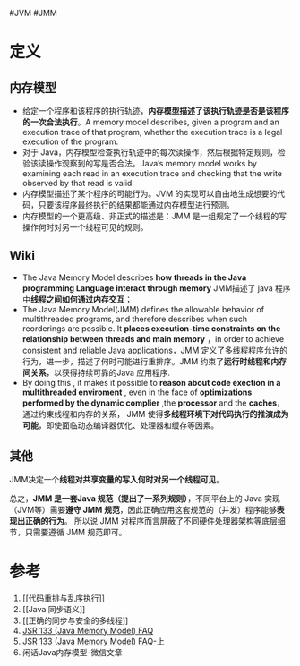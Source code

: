 #JVM #JMM 
# 定义
## 内存模型
- 给定一个程序和该程序的执行轨迹，**内存模型描述了该执行轨迹是否是该程序的一次合法执行**。A memory model describes, given a program and an execution trace of that program, whether the execution trace is a legal execution of the program. 
- 对于 Java，内存模型检查执行轨迹中的每次读操作，然后根据特定规则，检验该读操作观察到的写是否合法。Java’s memory model works by examining each read in an execution trace and checking that the write observed by that read is valid.
- 内存模型描述了某个程序的可能行为。JVM 的实现可以自由地生成想要的代码，只要该程序最终执行的结果都能通过内存模型进行预测。
- 内存模型的一个更高级、非正式的描述是：JMM 是一组规定了一个线程的写操作何时对另一个线程可见的规则。

## Wiki
- The Java Memory Model describes **how threads in the Java programming Language interact through memory** JMM描述了 java 程序中**线程之间如何通过内存交互**；
- The Java Memory Model(JMM) defines the allowable behavior of multithreaded programs, and therefore describes when such reorderings are possible. It **places execution-time constraints on the relationship between threads and main memory** ，in order to achieve consistent and reliable Java applications，JMM 定义了多线程程序允许的行为，进一步，描述了何时可能进行重排序。JMM 约束了**运行时线程和内存间关系**，以获得持续可靠的Java 应用程序. 
- By doing this , it makes it possible to **reason about  code exection in a multithreaded enviroment** , even in the face of **optimizations performed by the dynamic complier** ,the **processor** and the **caches**，通过约束线程和内存的关系， JMM 使得**多线程环境下对代码执行的推演成为可能**，即使面临动态编译器优化、处理器和缓存等因素。

## 其他
JMM决定一个**线程对共享变量的写入何时对另一个线程可见**。

总之，**JMM 是一套Java 规范（提出了一系列规则）**，不同平台上的 Java 实现（JVM等）需要**遵守 JMM 规范**，因此正确应用这套规范的（并发）程序能够**表现出正确的行为**。
所以说 JMM 对程序而言屏蔽了不同硬件处理器架构等底层细节，只需要遵循 JMM 规范即可。


# 参考

1. [[代码重排与乱序执行]]
2. [[Java 同步语义]]
3. [[正确的同步与安全的多线程]]
4. [JSR 133 (Java Memory Model) FAQ](https://blog.csdn.net/lemon89/article/details/73695204)
5. [JSR 133 (Java Memory Model) FAQ-上](https://blog.csdn.net/u012005313/article/details/81226956)
6.  闲话Java内存模型-微信文章